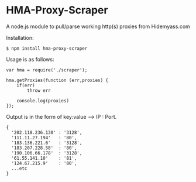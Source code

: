 HMA-Proxy-Scraper
=================

A node.js module to pull/parse working http(s) proxies from Hidemyass.com

Installation:
```
$ npm install hma-proxy-scraper
```


Usage is as follows:
```
var hma = require('./scraper');

hma.getProxies(function (err,proxies) {
    if(err)
    	throw err
   	
   	console.log(proxies)
});

```

Output is in the form of key:value --> IP : Port.
```
{ 
  '202.118.236.130' : '3128',
  '111.11.27.194'   : '80',
  '183.136.221.6'   : '3128',
  '183.207.228.58'  : '80',
  '190.106.66.178'  : '3128',
  '61.55.141.10'    : '81',
  '124.67.215.9'    : '80',
  ...etc
}
```
